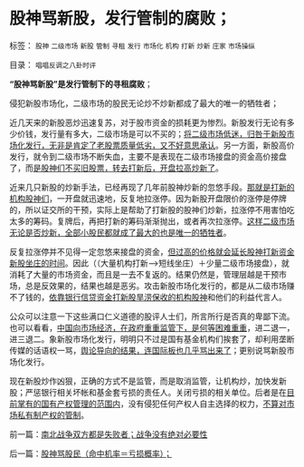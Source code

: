 # 股神骂新股，发行管制的腐败；

标签： `股神` `二级市场` `新股` `管制` `寻租` `发行` `市场化` `机构` `打新` `炒新` `庄家` `市场操纵` 

目录： `唱唱反调之八卦时评`

**“股神骂新股”是发行管制下的寻租腐败**；

侵犯新股市场化，二级市场的股民无论炒不炒新都成了最大的唯一的牺牲者；



近几天来的新股恶炒迅速复苏，对于股市资金的损耗更为惨烈。新股发行无论有多少价钱，发行量有多大，二级市场是可以不买的；[将二级市场低迷，归咎于新股市场化发行，无非是肯定了老股票质量低劣，又不好意思承认](../../../2011/6/10/新股不断上市拖低老股票.md)。另一方面，新股高价发行，就令到二级市场不断失血，主要不是表现在二级市场接盘的资金高价接盘了，而[是股神们不买旧股票，转去打新后，开盘拉高炒新了](../../../2011/3/1/新股发行改革后空前便宜！.md)。

近来几只新股的炒新手法，已经再现了几年前股神炒新的忽悠手段。[那就是打新的机构股神们](../../../2011/5/20/股神专家们骂市场需要点逻辑.md)，一开盘就迅速地，反复地拉涨停。因为新股开盘限价的涨停是停牌的，所以证交所的干预，实际上是帮助了打新股的股神们炒新，拉涨停不用害怕吃太多的筹码。复牌后，再把打新的筹码渐渐抛出，或者再次拉涨停。[这样二级市场无论是否炒新，全部小股民都就成了最大的也是唯一的牺牲者](../../../2011/6/19/A股越是规范退市，越是不可能退市.md)。

反复拉涨停并不见得一定忽悠来接盘的资金，[但过高的价格就会延长股神打新资金新股坐庄的时间](../../../2010/2/3/新股市场化发行是二级市场利好.md)。因此（（大量机构打新——>短线坐庄）＋少量二级市场接盘），就消耗了大量的市场资金，而且是一去不复返的。结果仍然是，管理层越是干预市场，总是反效果的，结果也越是恶劣。攻击新股市场化发行的，都是从二级市场赚不了钱的，[依靠银行信贷资金打新股旱涝保收的机构股神](../../../2010/10/26/新价市场价发行二级市场反而便宜了.md)和他们的利益代言人。

公众可以注意一下这些满口仁义道德的股评人士们，所言所行是否真的卑鄙下流。也可以看看，[中国向市场经济，在政府重重监管下，是何等困难重重](../../../2011/7/3/市场经济中，政府的天职是“不作为”.md)，进二退一，进三退二。象新股市场化发行，明明只不过是国有基金机构们挨套了，却利用垄断传媒的话语权一骂，[舆论导向的结果，连国际板也几乎骂出来了](../../../2011/6/20/管理层应反思为“A股机构化”而妖魔化散户.md)；更别说骂新股市场化发行。

现在新股炒作凶狠，正确的方式不是监管，而是取消监管，让机构炒，加快发新股；严惩银行相关坏帐和基金套亏损的责任人。关闭亏损的相关单位。后者是在[目前掌有的国有产权管理的范围内](../../../2010/1/22/管理学向经济学靠拢“产权细分”.md)，没有侵犯任何产权人自主选择的权力，[不算对市场私有制产权的管制](../../../2011/6/21/国民性本善，监管欲望就是邪恶.md)。





前一篇：[南北战争双方都是失败者；战争没有绝对必要性](../../../2011/7/7/南北战争双方都是失败者；战争没有绝对必要性.md)

后一篇：[股神骂股民（命中机率＝亏损概率）；](../../../2011/7/8/股神骂股民（命中机率＝亏损概率）；.md)